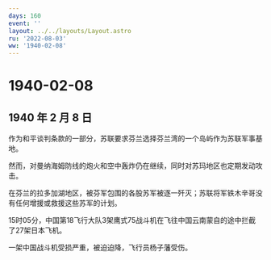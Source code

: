 ```yaml
---
days: 160
event: ''
layout: ../../layouts/Layout.astro
ru: '2022-08-03'
ww: '1940-02-08'
---
```


# 1940-02-08

## 1940 年 2 月 8 日

作为和平谈判条款的一部分，苏联要求芬兰选择芬兰湾的一个岛屿作为苏联军事基地。

然而，对曼纳海姆防线的炮火和空中轰炸仍在继续，同时对苏玛地区也定期发动攻击。

在芬兰的拉多加湖地区，被芬军包围的各股苏军被逐一歼灭；苏联将军铁木辛哥没有任何增援或救援这些苏军的计划。

15时05分，中国第18飞行大队3架鹰式75战斗机在飞往中国云南蒙自的途中拦截了27架日本飞机。

一架中国战斗机受损严重，被迫迫降，飞行员杨子藩受伤。